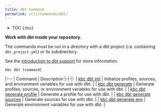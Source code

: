 ```yaml
---
title: dbt Command
permalink: /cli/commands/dbt/
---
```


* TOC
{:toc}

**Work with dbt inside your repository.**

The commands must be run in a directory with a dbt project (i.e. containing `dbt_project.yml`) or its subdirectory.

See the [introduction to dbt support](/cli/dbt/) for more information.

```
kbc dbt [command]
```

|---
| Command | Description
|-|-|-
| [kbc dbt init](/cli/commands/dbt/init/) | Initialize profiles, sources, and environment variables for use with dbt. |
| [kbc dbt generate](/cli/commands/dbt/generate/) | Generate profiles, sources, or environment variables for use with dbt. |
| [kbc dbt generate profile](/cli/commands/dbt/generate/profile/) | Generate a profile for use with dbt. |
| [kbc dbt generate sources](/cli/commands/dbt/generate/sources/) | Generate sources for use with dbt. |
| [kbc dbt generate env](/cli/commands/dbt/generate/env/) | Generate environment variables for use with dbt. |
